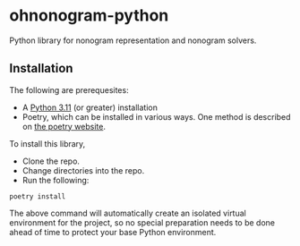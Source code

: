 # ohnonogram-python

Python library for nonogram representation and nonogram solvers.

## Installation

The following are prerequesites:
- A [Python 3.11](https://www.python.org/downloads/) (or greater) installation
- Poetry, which can be installed in various ways. One method is described on [the poetry website](https://python-poetry.org/docs/#installation).

To install this library,
- Clone the repo.
- Change directories into the repo.
- Run the following:

```
poetry install
```

The above command will automatically create an isolated virtual environment for the project, so no special preparation needs to be done ahead of time to protect your base Python environment.
